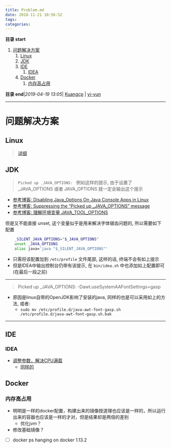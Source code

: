 ```yaml
---
title: Problem.md
date: 2018-11-21 10:56:52
tags: 
categories: 
---
```


**目录 start**
 
1. [问题解决方案](#问题解决方案)
    1. [Linux](#linux)
    1. [JDK](#jdk)
    1. [IDE](#ide)
        1. [IDEA](#idea)
    1. [Docker](#docker)
        1. [内存高占用](#内存高占用)

**目录 end**|_2019-04-19 13:05_| [Kuangcp](https://github.com/Kuangcp/Note) | [yi-yun](https://github.com/yi-yun/Memo)
****************************************
# 问题解决方案
## Linux 
> [详细](/Linux/Base/LinuxProblem.md)

## JDK
> `Picked up _JAVA_OPTIONS: ` 例如这样的提示, 由于设置了 _JAVA_OPTIONS 或者 JAVA_OPTIONS 就一定会输出这个提示

- [参考博客: Disabling Java_Options On Java Console Apps in Linux](https://nixmash.com/post/disabling-java_options-on-java-console-apps-in-linux)
- [参考博客: Suppressing the “Picked up _JAVA_OPTIONS” message](https://superuser.com/questions/585695/suppressing-the-picked-up-java-options-message)
- [参考博客: 理解环境变量 JAVA_TOOL_OPTIONS](https://segmentfault.com/a/1190000008545160)

但是又不能直接 unset, 这个变量似乎是用来解决字体锯齿问题的, 所以需要如下配置
```sh
    _SILENT_JAVA_OPTIONS="$_JAVA_OPTIONS"
    unset _JAVA_OPTIONS
    alias java='java "$_SILENT_JAVA_OPTIONS"'
```
- 只需将该配置加到  `/etc/profile` 文件尾部, 这样的话, 终端不会有如上提示
- 但是IDEA中输出控制台仍带有该提示, 在 `bin/idea.sh` 中也添加如上配置即可(在最后一段之前)

*******************************
> Picked up _JAVA_OPTIONS: -Dawt.useSystemAAFontSettings=gasp
- 原因是linux自带的OpenJDK影响了安装的java, 同样的也是可以采用如上的方法, 或者:
    - `sudo mv /etc/profile.d/java-awt-font-gasp.sh /etc/profile.d/java-awt-font-gasp.sh.bak`

*************************
## IDE
### IDEA
- [调整参数，解决CPU满载](https://intellij-support.jetbrains.com/hc/en-us/articles/206544869)
    - [同样的](https://intellij-support.jetbrains.com/hc/en-us/articles/207241235)

## Docker
### 内存高占用
- 明明是一样的docker配置，构建出来的镜像按道理也应该是一样的，所以运行出来的容器也应该是一样的才对，但是结果却是两倍的差别
    - 优化jvm？
- 修改基础镜像？

- [ ] docker ps hanging on docker 1.13.2
